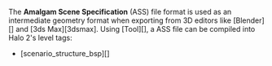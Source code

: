 The **Amalgam Scene Specification** (ASS) file format is used as an intermediate geometry format when exporting from 3D editors like [Blender][] and [3ds Max][3dsmax]. Using [Tool][], a ASS file can be compiled into Halo 2's level tags:

* [scenario_structure_bsp][]
